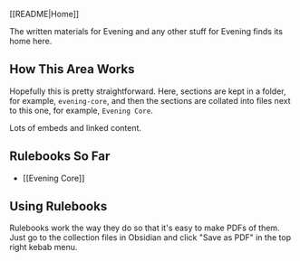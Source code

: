 [[README|Home]]

The written materials for Evening and any other stuff for Evening finds its home here.

## How This Area Works

Hopefully this is pretty straightforward. Here, sections are kept in a folder, for example, `evening-core`, and then the sections are collated into files next to this one, for example, `Evening Core`.

Lots of embeds and linked content.

## Rulebooks So Far

- [[Evening Core]]

## Using Rulebooks

Rulebooks work the way they do so that it's easy to make PDFs of them. Just go to the collection files in Obsidian and click "Save as PDF" in the top right kebab menu.
